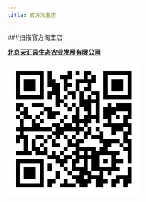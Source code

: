 ```yaml
---
title: 官方淘宝店
---
```


###扫描官方淘宝店

**[北京天汇园生态农业发展有限公司](https://store.taobao.com/?shop_id=304816654)**

![淘宝店](chart.png) 